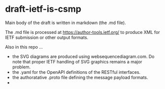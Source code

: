 # draft-ietf-is-csmp

Main body of the draft is written in markdown (the .md file).

The .md file is processed at https://author-tools.ietf.org/ to produce XML for IETF submission or other output formats.

Also in this repo ...
- the SVG diagrams are produced using websequencediagram.com.  Do note that proper IETF handling of SVG graphics remains a major problem.
- the .yaml for the OpenAPI definitions of the RESTful interfaces.
- the authoratative .proto file defining the message payload formats.
- 
